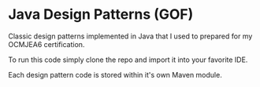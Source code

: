 # Java Design Patterns (GOF)

Classic design patterns implemented in Java that I used to prepared for my OCMJEA6 certification.

To run this code simply clone the repo and import it into your favorite IDE.

Each design pattern code is stored within it's own Maven module.
